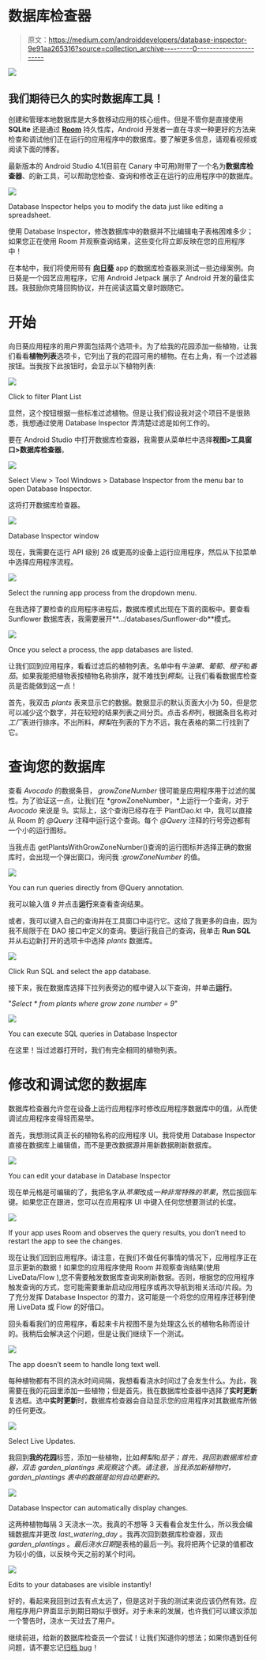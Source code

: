# 数据库检查器

> 原文：<https://medium.com/androiddevelopers/database-inspector-9e91aa265316?source=collection_archive---------0----------------------->

![](img/489cd7cf85281136cc35f061580a6a32.png)

## 我们期待已久的实时数据库工具！

创建和管理本地数据库是大多数移动应用的核心组件。但是不管你是直接使用 **SQLite** 还是通过 [**Room**](https://developer.android.com/topic/libraries/architecture/room) 持久性库，Android 开发者一直在寻求一种更好的方法来检查和调试他们正在运行的应用程序中的数据库。要了解更多信息，请观看视频或阅读下面的博客。

最新版本的 Android Studio 4.1(目前在 Canary 中可用)附带了一个名为**数据库检查器**、的新工具，可以帮助您检查、查询和修改正在运行的应用程序中的数据库。

![](img/30920fc380492f38e14dac56e335d0f0.png)

Database Inspector helps you to modify the data just like editing a spreadsheet.

使用 Database Inspector，修改数据库中的数据并不比编辑电子表格困难多少；如果您正在使用 Room 并观察查询结果，这些变化将立即反映在您的应用程序中！

在本帖中，我们将使用带有 [**向日葵**](https://github.com/android/sunflower) app 的数据库检查器来测试一些边缘案例。向日葵是一个园艺应用程序，它用 Android Jetpack 展示了 Android 开发的最佳实践。我鼓励你克隆回购协议，并在阅读这篇文章时跟随它。

# 开始

向日葵应用程序的用户界面包括两个选项卡。为了给我的花园添加一些植物，让我们看看**植物列表**选项卡，它列出了我的花园可用的植物。在右上角，有一个过滤器按钮。当我按下此按钮时，会显示以下植物列表:

![](img/72f4b0c3401178f50c94b6597ee1ae80.png)

Click to filter Plant List

显然，这个按钮根据一些标准过滤植物。但是让我们假设我对这个项目不是很熟悉，我想通过使用 Database Inspector 弄清楚过滤是如何工作的。

要在 Android Studio 中打开数据库检查器，我需要从菜单栏中选择**视图>工具窗口>数据库检查器**。

![](img/5e84eff03e7dcd5c2d8ce5366ef9b038.png)

Select View > Tool Windows > Database Inspector from the menu bar to open Database Inspector.

这将打开数据库检查器。

![](img/a8173d6c1c4f5920d51bcae465c156a9.png)

Database Inspector window

现在，我需要在运行 API 级别 26 或更高的设备上运行应用程序，然后从下拉菜单中选择应用程序流程。

![](img/1c2b73b755384694950a838f759d63f1.png)

Select the running app process from the dropdown menu.

在我选择了要检查的应用程序进程后，数据库模式出现在下面的面板中。要查看 Sunflower 数据库表，我需要展开**…/databases/Sunflower-db**模式。

![](img/43b4b4009e2e92fdb3bc7eefcba3e444.png)

Once you select a process, the app databases are listed.

让我们回到应用程序，看看过滤后的植物列表。名单中有*牛油果*、*葡萄*、*橙子*和*番茄*。如果我能把植物表按植物名称排序，就不难找到*鳄梨*。让我们看看数据库检查员是否能做到这一点！

首先，我双击 *plants* 表来显示它的数据。数据显示的默认页面大小为 50，但是您可以减少这个数字，并在较短的结果列表之间分页。点击*名称*列，根据条目名称对*工厂*表进行排序。不出所料，*鳄梨*在列表的下方不远，我在表格的第二行找到了它。

# 查询您的数据库

查看 *Avocado* 的数据条目， *growZoneNumber* 很可能是应用程序用于过滤的属性。为了验证这一点，让我们在 *growZoneNumber，*上运行一个查询，对于 *Avocado* 来说是 9。实际上，这个查询已经存在于 PlantDao.kt 中，我可以直接从 Room 的 *@Query* 注释中运行这个查询。每个 *@Query* 注释的行号旁边都有一个小的运行图标。

当我点击 getPlantsWithGrowZoneNumber()查询的运行图标并选择正确的数据库时，会出现一个弹出窗口，询问我 *:growZoneNumber* 的值。

![](img/3b82ddecbacf643dd5ee7d71ac7ad424.png)

You can run queries directly from @Query annotation.

我可以输入值 *9* 并点击**运行**来查看查询结果。

或者，我可以键入自己的查询并在工具窗口中运行它。这给了我更多的自由，因为我不局限于在 DAO 接口中定义的查询。要运行我自己的查询，我单击 **Run SQL** 并从右边新打开的选项卡中选择 *plants* 数据库。

![](img/7fba790918b1be267eb3e8d04f1854c4.png)

Click Run SQL and select the app database.

接下来，我在数据库选择下拉列表旁边的框中键入以下查询，并单击**运行**。

"*Select * from plants where grow zone number = 9*"

![](img/54f56201645d0c0ff065dd7815b5f4a6.png)

You can execute SQL queries in Database Inspector

在这里！当过滤器打开时，我们有完全相同的植物列表。

# 修改和调试您的数据库

数据库检查器允许您在设备上运行应用程序时修改应用程序数据库中的值，从而使调试应用程序变得轻而易举。

首先，我想测试真正长的植物名称的应用程序 UI。我将使用 Database Inspector 直接在数据库上编辑值，而不是更改数据源并用新数据刷新数据库。

![](img/6fd5ccc1101d602f6322253f93b558b4.png)

You can edit your database in Database Inspector

现在单元格是可编辑的了，我把名字从*苹果*改成*一种非常特殊的苹果*，然后按回车键。如果您正在跟进，您可以在应用程序 UI 中键入任何您想要测试的长度。

![](img/7fb6ce1f7c6cbfc440c9c1829bba0695.png)

If your app uses Room and observes the query results, you don’t need to restart the app to see the changes.

现在让我们回到应用程序。请注意，在我们不做任何事情的情况下，应用程序正在显示更新的数据！如果您的应用程序使用 Room 并观察查询结果(使用 LiveData/Flow ),您不需要触发数据库查询来刷新数据。否则，根据您的应用程序触发查询的方式，您可能需要重新启动应用程序或再次导航到相关活动/片段。为了充分发挥 Database Inspector 的潜力，这可能是一个将您的应用程序迁移到使用 LiveData 或 Flow 的好借口。

回头看看我们的应用程序，看起来卡片视图不是为处理这么长的植物名称而设计的。我稍后会解决这个问题，但是让我们继续下一个测试。

![](img/b7a899dd448332a76d4a392a7fdf18ab.png)

The app doesn’t seem to handle long text well.

每种植物都有不同的浇水时间间隔，我想看看浇水时间过了会发生什么。为此，我需要在我的花园里添加一些植物；但是首先，我在数据库检查器中选择了**实时更新**复选框。选中**实时更新**时，数据库检查器会自动显示您的应用程序对其数据库所做的任何更改。

![](img/99f4b4927c981ef25fa2141bd0059b4e.png)

Select Live Updates.

我回到**我的花园**标签，添加一些植物，比如*鳄梨*和*茄子；首先，我回到数据库检查器，双击 *garden_plantings* 来观察这个表。请注意，当我添加新植物时，garden_plantings 表中的数据是如何自动更新的。*

![](img/d7a655423fd6a5ea33e9baeac4fc406e.png)

Database Inspector can automatically display changes.

这两种植物每隔 3 天浇水一次。我真的不想等 3 天看看会发生什么，所以我会编辑数据库并更改 *last_watering_day* 。我再次回到数据库检查器，双击 *garden_plantings* 。*最后浇水日期*是表格的最后一列。我将把两个记录的值都改为较小的值，以反映今天之前的某个时间。

![](img/da6ce5f5a297edfea5518cd0f9eb021e.png)

Edits to your databases are visible instantly!

好的，看起来我回到过去有点太远了，但是这对于我的测试来说应该仍然有效。应用程序用户界面显示到期日期似乎很好。对于未来的发展，也许我们可以建议添加一个警告时，浇水一天过去了用户。

继续前进，给新的数据库检查员一个尝试！让我们知道你的想法；如果你遇到任何问题，请不要忘记[归档 bug](https://issuetracker.google.com/issues/new?component=192708&template=840533&title=%23database-inspector)！